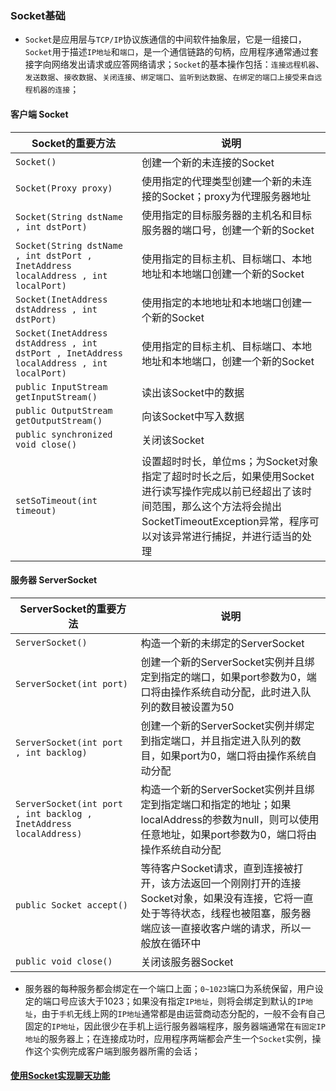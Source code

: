 ### Socket基础
+ `Socket`是应用层与`TCP/IP`协议族通信的中间软件抽象层，它是一组接口，`Socket`用于描述`IP地址`和`端口`，是一个通信链路的句柄，应用程序通常通过套接字向网络发出请求或应答网络请求；`Socket`的基本操作包括：`连接远程机器`、`发送数据`、`接收数据`、`关闭连接`、`绑定端口`、`监听到达数据`、`在绑定的端口上接受来自远程机器的连接`；

#### 客户端 Socket

|Socket的重要方法|说明|
|------|------|
|`Socket()`|创建一个新的未连接的Socket|
|`Socket(Proxy proxy)`|使用指定的代理类型创建一个新的未连接的Socket；proxy为代理服务器地址|
|`Socket(String dstName , int dstPort)`|使用指定的目标服务器的主机名和目标服务器的端口号，创建一个新的Socket|
|`Socket(String dstName , int dstPort , InetAddress localAddress , int localPort)`|使用指定的目标主机、目标端口、本地地址和本地端口创建一个新的Socket|
|`Socket(InetAddress dstAddress , int dstPort)`|使用指定的本地地址和本地端口创建一个新的Socket|
|`Socket(InetAddress dstAddress , int dstPort , InetAddress localAddress , int localPort)`|使用指定的目标主机、目标端口、本地地址和本地端口，创建一个新的Socket|
|`public InputStream getInputStream()`|读出该Socket中的数据|
|`public OutputStream getOutputStream()`|向该Socket中写入数据|
|`public synchronized void close()`|关闭该Socket|
|`setSoTimeout(int timeout)`|设置超时时长，单位ms；为Socket对象指定了超时时长之后，如果使用Socket进行读写操作完成以前已经超出了该时间范围，那么这个方法将会抛出SocketTimeoutException异常，程序可以对该异常进行捕捉，并进行适当的处理|

#### 服务器 ServerSocket

|ServerSocket的重要方法|说明|
|------|-----|
|`ServerSocket()`|构造一个新的未绑定的ServerSocket|
|`ServerSocket(int port)`|创建一个新的ServerSocket实例并且绑定到指定的端口，如果port参数为0，端口将由操作系统自动分配，此时进入队列的数目被设置为50|
|`ServerSocket(int port , int backlog)`|创建一个新的ServerSocket实例并绑定到指定端口，并且指定进入队列的数目，如果port为0，端口将由操作系统自动分配|
|`ServerSocket(int port , int backlog , InetAddress localAddress)`|构造一个新的ServerSocket实例并且绑定到指定端口和指定的地址；如果localAddress的参数为null，则可以使用任意地址，如果port参数为0，端口将由操作系统自动分配|
|`public Socket accept()`|等待客户Socket请求，直到连接被打开，该方法返回一个刚刚打开的连接Socket对象，如果没有连接，它将一直处于等待状态，线程也被阻塞，服务器端应该一直接收客户端的请求，所以一般放在循环中|
|`public void close()`|关闭该服务器Socket|

+ 服务器的每种服务都会绑定在一个端口上面；`0~1023`端口为系统保留，用户设定的端口号应该大于1023；如果没有指定`IP地址`，则将会绑定到默认的`IP地址`，由于`手机`无线上网的`IP地址`通常都是由运营商动态分配的，一般不会有自己固定的`IP地址`，因此很少在手机上运行服务器端程序，服务器端通常在`有固定IP地址`的服务器上；在连接成功时，应用程序两端都会产生一个`Socket`实例，操作这个实例完成客户端到服务器所需的会话；

#### [使用Socket实现聊天功能](https://github.com/ningbaoqi/ComputerNetWork/commit/cb5d71ed61866f8db1a8fc93cb12e2d8dc263888)
